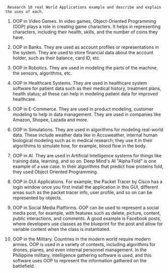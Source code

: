 	 Research 10 real World Applications example and describe and explain the uses of each.

1. OOP in Video Games. In video games, Object-Oriented Programming (OOP) plays a role in creating game characters. It helps in representing characters, including their health, skills, and the number of coins they have. 
   
2. OOP in Banks. They are used as account profiles or representations in the system. They are used to store financial data about the account holder, such as their balance, card ID, etc.
   
3. OOP in Robotics. They are used in modeling the parts of the machine, the sensors, algorithms, etc.
   
4. OOP in Healthcare Systems. They are used in healthcare system software for patient data such as their medical history, treatment plans, health status; all these can help in modeling patient data for improved healthcare.
    
5. OOP in E-Commerce. They are used in product modeling, customer modeling to help in data management. They are used in companies like Amazon, Shopee, Lazada and more. 
   
6. OOP in Simulations. They are used in algorithms for modeling real-world data. These include weather data like in Accuweather, internal human biological modeling such as in medical research; they use it in their algorithims to simulate how, for example, blood flow in the body.
   
7. OOP in AI. They are used in Artificial Intelligence systems for things like training data, learning, and so on. Deep Mind's AI "Alpha Fold" is one example of a use case. In their algorithms that predict how proteins fold, they used Object Oriented Programming.
    
8. OOP in GUI Applications. For example, the Packet Tracer by Cisco has a login window once you first install the application in this GUI, different areas such as the packet tracer info, user profile, and so on can be represented by objects. 
   
9. OOP in Social Media Platforms. OOP can be used to represent a social media post, for example, with features such as delete, picture, content, public interactions, and comments. A good example is Facebook posts, where developers use classes as the blueprint for the post and allow for variable content when the class is instantiated. 
   
10. OOP in the Military. Countries in the modern world require modern armies. OOP is used in a variety of contexts, including algorithms for drones, planes, and even internal personnel management. In the Philippine military, intelligence gathering software is used, and this software uses OOP to represent the information gathered on the battlefield.